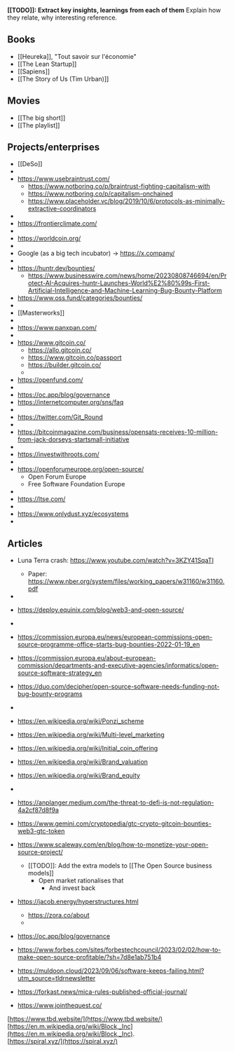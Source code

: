 
**[[TODO]]: Extract key insights, learnings from each of them**
	Explain how they relate, why interesting reference.

## Books

- [[Heureka]], "Tout savoir sur l'économie"
- [[The Lean Startup]]
- [[Sapiens]]
- [[The Story of Us (Tim Urban)]]

## Movies

- [[The big short]]
- [[The playlist]]

## Projects/enterprises

- [[DeSo]]
- 
- https://www.usebraintrust.com/
	- https://www.notboring.co/p/braintrust-fighting-capitalism-with
	- https://www.notboring.co/p/capitalism-onchained
	- https://www.placeholder.vc/blog/2019/10/6/protocols-as-minimally-extractive-coordinators
- 
- https://frontierclimate.com/
- 
- https://worldcoin.org/
- 
- Google (as a big tech incubator) -> https://x.company/
- 
- https://huntr.dev/bounties/
	- https://www.businesswire.com/news/home/20230808746694/en/Protect-AI-Acquires-huntr-Launches-World%E2%80%99s-First-Artificial-Intelligence-and-Machine-Learning-Bug-Bounty-Platform
- https://www.oss.fund/categories/bounties/
- 
- [[Masterworks]]
- 
- https://www.panxpan.com/
- 
- https://www.gitcoin.co/
	- https://allo.gitcoin.co/
	- https://www.gitcoin.co/passport
	- https://builder.gitcoin.co/
	- 
- https://openfund.com/
- 
- https://oc.app/blog/governance
- https://internetcomputer.org/sns/faq
- 
- https://twitter.com/Git_Round
- 
- https://bitcoinmagazine.com/business/opensats-receives-10-million-from-jack-dorseys-startsmall-initiative
- 
- https://investwithroots.com/
- 
- https://openforumeurope.org/open-source/
	- Open Forum Europe
	- Free Software Foundation Europe
- 
- https://ltse.com/
- 
- https://www.onlydust.xyz/ecosystems
- 

## Articles

- Luna Terra crash: https://www.youtube.com/watch?v=3KZY41SqaTI
	- Paper: https://www.nber.org/system/files/working_papers/w31160/w31160.pdf
- 
- https://deploy.equinix.com/blog/web3-and-open-source/
- 
- https://commission.europa.eu/news/european-commissions-open-source-programme-office-starts-bug-bounties-2022-01-19_en
- https://commission.europa.eu/about-european-commission/departments-and-executive-agencies/informatics/open-source-software-strategy_en
- https://duo.com/decipher/open-source-software-needs-funding-not-bug-bounty-programs
- 
- https://en.wikipedia.org/wiki/Ponzi_scheme
- https://en.wikipedia.org/wiki/Multi-level_marketing
- https://en.wikipedia.org/wiki/Initial_coin_offering
- https://en.wikipedia.org/wiki/Brand_valuation
- https://en.wikipedia.org/wiki/Brand_equity
- 
- https://anplanger.medium.com/the-threat-to-defi-is-not-regulation-4a2cf87d8f9a
- https://www.gemini.com/cryptopedia/gtc-crypto-gitcoin-bounties-web3-gtc-token
- https://www.scaleway.com/en/blog/how-to-monetize-your-open-source-project/
	- [[TODO]]: Add the extra models to [[The Open Source business models]]
		- Open market rationalises that
			- And invest back
- https://jacob.energy/hyperstructures.html
	- https://zora.co/about
	- 
- https://oc.app/blog/governance
- https://www.forbes.com/sites/forbestechcouncil/2023/02/02/how-to-make-open-source-profitable/?sh=7d8e1ab751b4
- https://muldoon.cloud/2023/09/06/software-keeps-failing.html?utm_source=tldrnewsletter
- https://forkast.news/mica-rules-published-official-journal/


- https://www.jointhequest.co/


[https://www.tbd.website/](https://www.tbd.website/)  
[https://en.m.wikipedia.org/wiki/Block,_Inc](https://en.m.wikipedia.org/wiki/Block,_Inc).  
[https://spiral.xyz/](https://spiral.xyz/)


